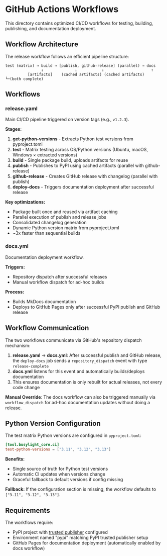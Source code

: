 # GitHub Actions Workflows

This directory contains optimized CI/CD workflows for testing, building,
publishing, and documentation deployment.

## Workflow Architecture

The release workflow follows an efficient pipeline structure:

```
test (matrix) → build → [publish, github-release] (parallel) → docs
                ↓              ↓           ↓                     ↑
          [artifacts]    (cached artifacts) (cached artifacts)  └─(both complete)
```

## Workflows

### release.yaml
Main CI/CD pipeline triggered on version tags (e.g., `v1.2.3`).

**Stages:**
1. **get-python-versions** - Extracts Python test versions from pyproject.toml
2. **test** - Matrix testing across OS/Python versions (Ubuntu, macOS, Windows × extracted versions)
3. **build** - Single package build, uploads artifacts for reuse
4. **publish** - Publishes to PyPI using cached artifacts (parallel with github-release)
5. **github-release** - Creates GitHub release with changelog (parallel with publish)
6. **deploy-docs** - Triggers documentation deployment after successful release

**Key optimizations:**
- Package built once and reused via artifact caching
- Parallel execution of publish and release jobs
- Consolidated changelog generation
- Dynamic Python version matrix from pyproject.toml
- ~3x faster than sequential builds

### docs.yml
Documentation deployment workflow.

**Triggers:**
- Repository dispatch after successful releases
- Manual workflow dispatch for ad-hoc builds

**Process:**
- Builds MkDocs documentation
- Deploys to GitHub Pages only after successful PyPI publish and GitHub release

## Workflow Communication

The two workflows communicate via GitHub's repository dispatch mechanism:

1. **release.yaml** → **docs.yml**: After successful publish and GitHub release, the `deploy-docs` job sends a `repository_dispatch` event with type `release-complete`
2. **docs.yml** listens for this event and automatically builds/deploys documentation
3. This ensures documentation is only rebuilt for actual releases, not every code change

**Manual Override**: The docs workflow can also be triggered manually via `workflow_dispatch` for ad-hoc documentation updates without doing a release.

## Python Version Configuration

The test matrix Python versions are configured in `pyproject.toml`:

```toml
[tool.busylight_core.ci]
test-python-versions = ["3.11", "3.12", "3.13"]
```

**Benefits:**
- Single source of truth for Python test versions
- Automatic CI updates when versions change
- Graceful fallback to default versions if config missing

**Fallback:** If the configuration section is missing, the workflow defaults to `["3.11", "3.12", "3.13"]`.

## Requirements

The workflows require:
- PyPI project with [trusted publisher][trusted-publisher] configured
- Environment named "pypi" matching PyPI trusted publisher setup
- GitHub Pages for documentation deployment (automatically enabled by docs workflow)

<!-- End Links -->
[pypi]: https://pypi.org
[trusted-publisher]: https://docs.pypi.org/trusted-publishers/
